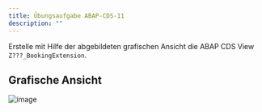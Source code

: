 ```yaml
---
title: Übungsaufgabe ABAP-CDS-11
description: ""
---
```


Erstelle mit Hilfe der abgebildeten grafischen Ansicht die ABAP CDS View `Z???_BookingExtension`.

## Grafische Ansicht
![image](https://user-images.githubusercontent.com/47243617/195269839-9f0c6c05-b0f6-4948-876c-f3112de6b5ec.png)

